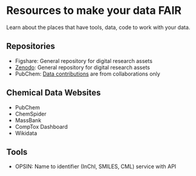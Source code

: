 # Resources to make your data FAIR

Learn about the places that have tools, data, code to work with your data.

## Repositories
- Figshare: General repository for digital research assets
- [Zenodo](repositories/zenodo): General repository for digital research assets
- PubChem: [Data contributions](https://pubchem.ncbi.nlm.nih.gov/source/) are from collaborations only 

## Chemical Data Websites
- PubChem
- ChemSpider
- MassBank
- CompTox Dashboard
- Wikidata

## Tools
- OPSIN: Name to identifier (InChI, SMILES, CML) service with API 